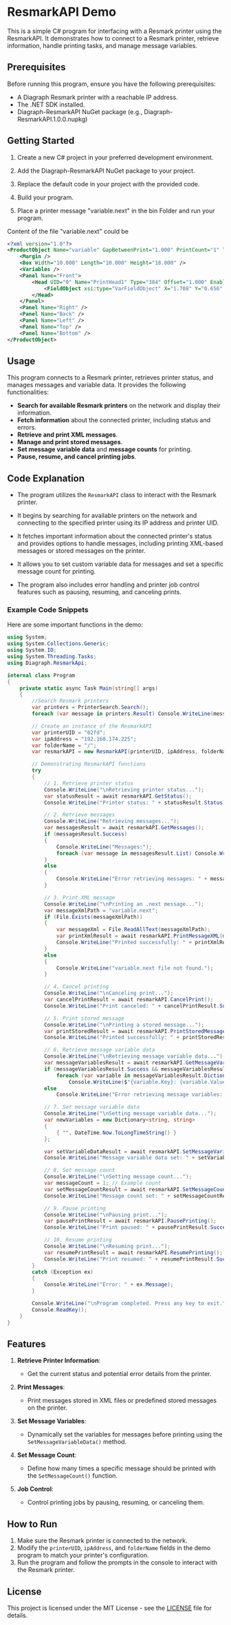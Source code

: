 # ResmarkAPI Demo

This is a simple C# program for interfacing with a Resmark printer using the ResmarkAPI. It demonstrates how to connect to a Resmark printer, retrieve information, handle printing tasks, and manage message variables.

## Prerequisites

Before running this program, ensure you have the following prerequisites:

- A Diagraph Resmark printer with a reachable IP address.
- The .NET SDK installed.
- Diagraph-ResmarkAPI NuGet package (e.g., Diagraph-ResmarkAPI.1.0.0.nupkg)

## Getting Started

 1. Create a new C# project in your preferred development environment.

 2. Add the Diagraph-ResmarkAPI NuGet package to your project.

 3. Replace the default code in your project with the provided code.

 4. Build your program.

 5. Place a printer message "variable.next" in the bin Folder and run your program.
 
Content of the file "variable.next" could be

```xml
<?xml version="1.0"?>
<ProductObject Name="variable" GapBetweenPrint="1.000" PrintCount="1" TaskType="HighResTask" DPI="300">
	<Margin />
	<Box Width="10.000" Length="10.000" Height="18.000" />
	<Variables />
	<Panel Name="Front">
		<Head UID="0" Name="PrintHead1" Type="384" Offset="1.000" Enabled="True" DPI="300">
			<FieldObject xsi:type="VarFieldObject" X="1.708" Y="0.656" LockAspectRatio="True" Data="WWWWWWWWWW" Family="Arial" Style="Regular" Width="36" Height="36" Length="10" />
		</Head>
	</Panel>
	<Panel Name="Right" />
	<Panel Name="Back" />
	<Panel Name="Left" />
	<Panel Name="Top" />
	<Panel Name="Bottom" />
</ProductObject>
```

## Usage

This program connects to a Resmark printer, retrieves printer status, and manages messages and variable data. It provides the following functionalities:

- **Search for available Resmark printers** on the network and display their information.
- **Fetch information** about the connected printer, including status and errors.
- **Retrieve and print XML messages**.
- **Manage and print stored messages**.
- **Set message variable data** and **message counts** for printing.
- **Pause, resume, and cancel printing jobs**.

## Code Explanation

- The program utilizes the `ResmarkAPI` class to interact with the Resmark printer.
  
- It begins by searching for available printers on the network and connecting to the specified printer using its IP address and printer UID.

- It fetches important information about the connected printer's status and provides options to handle messages, including printing XML-based messages or stored messages on the printer.

- It allows you to set custom variable data for messages and set a specific message count for printing.

- The program also includes error handling and printer job control features such as pausing, resuming, and canceling prints.

### Example Code Snippets

Here are some important functions in the demo:

```csharp
using System;
using System.Collections.Generic;
using System.IO;
using System.Threading.Tasks;
using Diagraph.ResmarkApi;

internal class Program
{
    private static async Task Main(string[] args)
    {
        //Search Resmark printers
        var printers = PrinterSearch.Search();
        foreach (var message in printers.Result) Console.WriteLine(message);

        // Create an instance of the ResmarkAPI
        var printerUID = "02fd";
        var ipAddress = "192.168.174.225";
        var folderName = "/";
        var resmarkAPI = new ResmarkAPI(printerUID, ipAddress, folderName);

        // Demonstrating ResmarkAPI functions
        try
        {
            // 1. Retrieve printer status
            Console.WriteLine("\nRetrieving printer status...");
            var statusResult = await resmarkAPI.GetStatus();
            Console.WriteLine("Printer status: " + statusResult.Status);

            // 2. Retrieve messages
            Console.WriteLine("Retrieving messages...");
            var messagesResult = await resmarkAPI.GetMessages();
            if (messagesResult.Success)
            {
                Console.WriteLine("Messages:");
                foreach (var message in messagesResult.List) Console.WriteLine(message);
            }
            else
            {
                Console.WriteLine("Error retrieving messages: " + messagesResult.Message);
            }

            // 3. Print XML message
            Console.WriteLine("\nPrinting an .next message...");
            var messageXmlPath = "variable.next";
            if (File.Exists(messageXmlPath))
            {
                var messageXml = File.ReadAllText(messageXmlPath);
                var printXmlResult = await resmarkAPI.PrintMessageXML(messageXml);
                Console.WriteLine("Printed successfully: " + printXmlResult.Success);
            }
            else
            {
                Console.WriteLine("variable.next file not found.");
            }

            // 4. Cancel printing
            Console.WriteLine("\nCanceling print...");
            var cancelPrintResult = await resmarkAPI.CancelPrint();
            Console.WriteLine("Print canceled: " + cancelPrintResult.Success);

            // 5. Print stored message
            Console.WriteLine("\nPrinting a stored message...");
            var printStoredResult = await resmarkAPI.PrintStoredMessage("variable.next");
            Console.WriteLine("Printed successfully: " + printStoredResult.Success);

            // 6. Retrieve message variable data
            Console.WriteLine("\nRetrieving message variable data...");
            var messageVariablesResult = await resmarkAPI.GetMessageVariableData();
            if (messageVariablesResult.Success && messageVariablesResult.Dictionary != null)
                foreach (var variable in messageVariablesResult.Dictionary)
                    Console.WriteLine($"{variable.Key}: {variable.Value}");
            else
                Console.WriteLine("Error retrieving message variables: " + messageVariablesResult.Message);

            // 7. Set message variable data
            Console.WriteLine("\nSetting message variable data...");
            var newVariables = new Dictionary<string, string>
            {
                { "", DateTime.Now.ToLongTimeString() }
            };

            var setVariableDataResult = await resmarkAPI.SetMessageVariableData(newVariables);
            Console.WriteLine("Message variable data set: " + setVariableDataResult.Success);

            // 8. Set message count
            Console.WriteLine("\nSetting message count...");
            var messageCount = 1; // Example count
            var setMessageCountResult = await resmarkAPI.SetMessageCount(messageCount);
            Console.WriteLine("Message count set: " + setMessageCountResult.Success);

            // 9. Pause printing
            Console.WriteLine("\nPausing print...");
            var pausePrintResult = await resmarkAPI.PausePrinting();
            Console.WriteLine("Print paused: " + pausePrintResult.Success);

            // 10. Resume printing
            Console.WriteLine("\nResuming print...");
            var resumePrintResult = await resmarkAPI.ResumePrinting();
            Console.WriteLine("Print resumed: " + resumePrintResult.Success);
        }
        catch (Exception ex)
        {
            Console.WriteLine("Error: " + ex.Message);
        }

        Console.WriteLine("\nProgram completed. Press any key to exit.");
        Console.ReadKey();
    }
}
```

## Features

1. **Retrieve Printer Information**:
   - Get the current status and potential error details from the printer.
   
2. **Print Messages**:
   - Print messages stored in XML files or predefined stored messages on the printer.

3. **Set Message Variables**:
   - Dynamically set the variables for messages before printing using the `SetMessageVariableData()` method.

4. **Set Message Count**:
   - Define how many times a specific message should be printed with the `SetMessageCount()` function.

5. **Job Control**:
   - Control printing jobs by pausing, resuming, or canceling them.

## How to Run

1. Make sure the Resmark printer is connected to the network.
2. Modify the `printerUID`, `ipAddress`, and `folderName` fields in the demo program to match your printer's configuration.
3. Run the program and follow the prompts in the console to interact with the Resmark printer.

## License

This project is licensed under the MIT License - see the [LICENSE](LICENSE.md) file for details.
